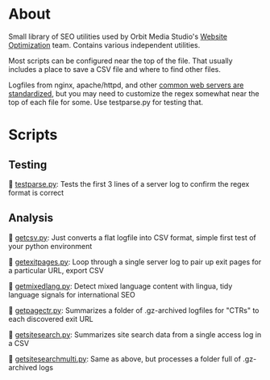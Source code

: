 # About

Small library of SEO utilities used by Orbit Media Studio's [Website Optimization](https://www.orbitmedia.com/website-optimization/) team. Contains various independent utilities.

Most scripts can be configured near the top of the file. That usually includes a place to save a CSV file and where to find other files.

Logfiles from nginx, apache/httpd, and other [common web servers are standardized](https://en.wikipedia.org/wiki/Common_Log_Format), but you may need to customize the regex somewhat near the top of each file for some. Use testparse.py for testing that.

# Scripts

## Testing

🐍 [testparse.py](https://github.com/Orbit-Media-Studios/wo-scripts/blob/main/testparse.py): Tests the first 3 lines of a server log to confirm the regex format is correct

## Analysis 

🐍 [getcsv.py](https://github.com/Orbit-Media-Studios/wo-scripts/blob/main/getcsv.py): Just converts a flat logfile into CSV format, simple first test of your python environment

🐍 [getexitpages.py](https://github.com/Orbit-Media-Studios/wo-scripts/blob/main/getexitpages.py): Loop through a single server log to pair up exit pages for a particular URL, export CSV

🐍 [getmixedlang.py](https://github.com/Orbit-Media-Studios/wo-scripts/blob/main/getmixedlang.py): Detect mixed language content with lingua, tidy language signals for international SEO

🐍 [getpagectr.py](https://github.com/Orbit-Media-Studios/wo-scripts/blob/main/getpagectr.py): Summarizes a folder of .gz-archived logfiles for "CTRs" to each discovered exit URL

🐍 [getsitesearch.py](https://github.com/Orbit-Media-Studios/wo-scripts/blob/main/getsitesearch.py): Summarizes site search data from a single access log in a CSV

🐍 [getsitesearchmulti.py](https://github.com/Orbit-Media-Studios/wo-scripts/blob/main/getsitesearchmulti.py): Same as above, but processes a folder full of .gz-archived logs

